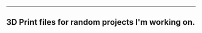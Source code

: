 --------------------------------------------------
3D Print files for random projects I'm working on.
--------------------------------------------------
